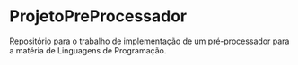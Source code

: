 # ProjetoPreProcessador
Repositório para o trabalho de implementação de um pré-processador para a matéria de Linguagens de Programação.
